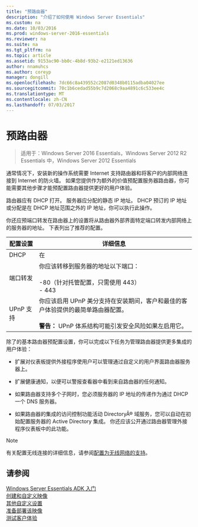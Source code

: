 ```yaml
---
title: "预路由器"
description: "介绍了如何使用 Windows Server Essentials"
ms.custom: na
ms.date: 10/03/2016
ms.prod: windows-server-2016-essentials
ms.reviewer: na
ms.suite: na
ms.tgt_pltfrm: na
ms.topic: article
ms.assetid: 9153ac90-bb0c-4b8d-93b2-e2121ed13636
author: nnamuhcs
ms.author: coreyp
manager: dongill
ms.openlocfilehash: 7dc66c8a439552c2087d0348b0115adba04027ee
ms.sourcegitcommit: 70c1b6cedad55b9c7d2068c9aa4891c6c533ee4c
ms.translationtype: MT
ms.contentlocale: zh-CN
ms.lasthandoff: 07/03/2017
---
```

# <a name="preconfiguring-a-router"></a>预路由器

>适用于：Windows Server 2016 Essentials，Windows Server 2012 R2 Essentials 中，Windows Server 2012 Essentials

通常情况下，安装新的操作系统需要 Internet 支持路由器和将客户的内部网络连接到 Internet 的防火墙。 如果您提供作为额外的价值预配置服务器路由器，你可能需要其他步骤才能预配置路由器提供更好的用户体验。  
  
 路由器应有 DHCP 打开。 服务器应分配的静态 IP 地址。 DHCP 预订的 IP 地址或分配是在 DHCP 地址范围之外的 IP 地址，你可以执行此操作。  
  
 你还应预端口转发在路由器上的设置将从路由器外部界面特定端口转发内部网络上的服务器的地址。 下表列出了推荐的配置。  
  
|配置设置|详细信息|  
|---------------------------|-------------|  
|DHCP|在|  
|端口转发|你应该转移到服务器的地址以下端口：<br /><br /> -80（针对托管配置，只需使用 443）<br />-   443|  
|UPnP 支持|你应该启用 UPnP 美分支持在安装期间，客户和最佳的客户体验提供的最简单路由器配置。<br /><br /> **警告：** UPnP 体系结构可能引发安全风险如果左启用它。|  
  
 除了的基本路由器预配置设置，你可以完成以下任务为管理路由器提供更多集成的用户体验：  
  
-   扩展对仪表板提供外接程序使用户可以管理通过自定义的用户界面路由器服务器上。  
  
-   扩展健康通知，以便可以警报查看器中看到来自路由器的任何通知。  
  
-   如果路由器支持多个子网时，您必须服务器的 IP 地址的传递作为通过 DHCP 一个 DNS 服务器。  
  
-   如果路由器的集成的访问控制功能活动 DirectoryÂ® 域服务，您可以自动在初始配置服务器的 Active Directory 集成。 你还应该公开通过路由器管理外接程序仪表板中的此功能。  
  
> [!NOTE]
>  有关配置无线连接的详细信息，请参阅[配置为无线网络的支持](Configure-Support-for-a-Wireless-Network.md)。  
  
## <a name="see-also"></a>请参阅  
 [Windows Server Essentials ADK 入门](Getting-Started-with-the-Windows-Server-Essentials-ADK.md)   
 [创建和自定义映像](Creating-and-Customizing-the-Image.md)   
 [其他自定义设置](Additional-Customizations.md)   
 [准备部署该映像](Preparing-the-Image-for-Deployment.md)   
 [测试客户体验](Testing-the-Customer-Experience.md)